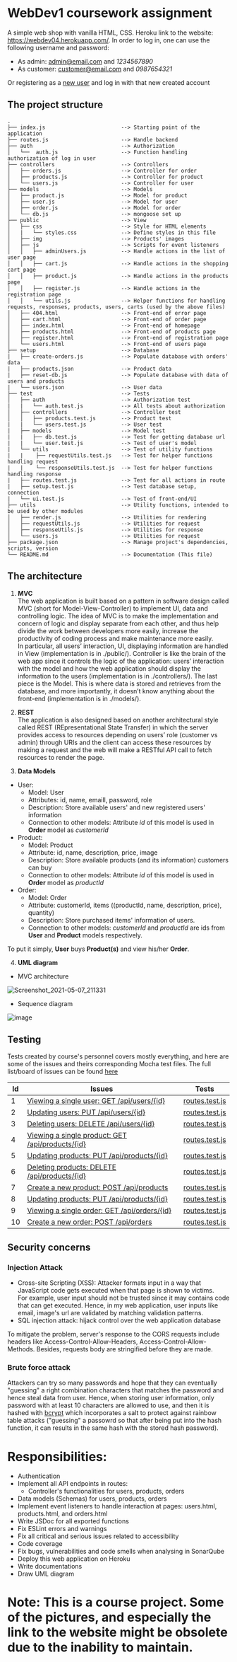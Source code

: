 # WebDev1 coursework assignment  

A simple web shop with vanilla HTML, CSS. Heroku link to the website: https://webdev04.herokuapp.com/. In order to log in, one can use the following username and password:  
- As admin: admin@email.com and _1234567890_  
- As customer: customer@email.com and _0987654321_  

Or registering as a [new user](https://webdev04.herokuapp.com/register.html) and log in with that new created account


## The project structure  

```
.
├── index.js                        --> Starting point of the application  
├── routes.js                       --> Handle backend  
├── auth                            --> Authorization  
│   └──  auth.js                    --> Function handling authorization of log in user  
├── controllers                     --> Controllers  
│   ├── orders.js                   --> Controller for order  
│   ├── products.js                 --> Controller for product  
│   └── users.js                    --> Controller for user  
├── models                          --> Models  
│   ├── product.js                  --> Model for product  
│   ├── user.js                     --> Model for user  
│   ├── order.js                    --> Model for order  
│   └── db.js                       --> mongoose set up     
├── public                          --> View  
│   ├── css                         --> Style for HTML elements
│   |   └── styles.css              --> Define styles in this file
│   ├── img                         --> Products' images  
│   ├── js                          --> Scripts for event listeners 
│   │   ├── adminUsers.js           --> Handle actions in the list of user page
│   │   ├── cart.js                 --> Handle actions in the shopping cart page
│   │   ├── product.js              --> Handle actions in the products page
│   │   ├── register.js             --> Handle actions in the registration page
│   │   └── utils.js                --> Helper functions for handling requests, responses, products, users, carts (used by the above files)
│   ├── 404.html                    --> Front-end of error page
│   ├── cart.html                   --> Front-end of order page
│   ├── index.html                  --> Front-end of homepage
│   ├── products.html               --> Front-end of products page
│   ├── register.html               --> Front-end of registration page
│   └── users.html                  --> Front-end of users page
├── setup                           --> Database
|   ├── create-orders.js            --> Populate database with orders' data
|   ├── products.json               --> Product data
|   ├── reset-db.js                 --> Populate database with data of users and products
|   └── users.json                  --> User data
├── test                            --> Tests  
│   ├── auth                        --> Authorization test
|   |   └── auth.test.js            --> All tests about authorization
│   ├── controllers                 --> Controller test  
│   │   ├── products.test.js        --> Product test 
|   |   └── users.test.js           --> User test
|   ├── models                      --> Model test
|   |   ├── db.test.js              --> Test for getting database url
|   |   └── user.test.js            --> Test of user's model
|   └── utils                       --> Test of utility functions
|   |    ├── requestUtils.test.js   --> Test for helper functions handling request 
|   |    └── responseUtils.test.js  --> Test for helper functions handling response
|   ├── routes.test.js              --> Test for all actions in route
|   ├── setup.test.js               --> Test database setup, connection
|   └── ui.test.js                  --> Test of front-end/UI 
├── utils                           --> Utility functions, intended to be used by other modules  
│   ├── render.js                   --> Utilities for rendering  
│   ├── requestUtils.js             --> Utilities for request  
│   ├── responseUtils.js            --> Utilities for response  
│   └── users.js                    --> Utilities for request  
├── package.json                    --> Manage project's dependencies, scripts, version  
└── README.md                       --> Documentation (This file)

```


## The architecture 

1. **MVC**    
    The web application is built based on a pattern in software design called MVC (short for Model-View-Controller) to implement UI, data and controlling logic. The idea of MVC is to make the implementation and concern of logic and display separate from each other, and thus help divide the work between developers more easily, increase the productivity of coding process and make maintenance more easily.  
    In particular, all users’ interaction, UI, displaying information are handled in View (implementation is in ./public/). Controller is like the brain of the web app since it controls the logic of the application: users’ interaction with the model and how the web application should display the information to the users (implementation is in ./controllers/). The last piece is the Model. This is where data is stored and retrieves from the database, and more importantly, it doesn’t know anything about the front-end (implementation is in ./models/).

2. **REST**  
    The application is also designed based on another architectural style called REST (REpresentational State Transfer) in which the server provides access to resources depending on users’ role (customer vs admin) through URIs and the client can access these resources by making a request and the web will make a RESTful API call to fetch resources to render the page.

3. **Data Models**  
- User:
    - Model: User
    - Attributes: id, name, emaill, password, role
    - Description: Store available users' and new registered users' information
    - Connection to other models: Attribute _id_ of this model is used in **Order** model as _customerId_
- Product:
    - Model: Product
    - Attribute: id, name, description, price, image
    - Description: Store available products (and its information) customers can buy
    - Connection to other models: Attribute _id_ of this model is used in **Order** model as _productId_
- Order:
    - Model: Order
    - Attribute: customerId, items ((productId, name, description, price), quantity)
    - Description: Store purchased items' information of users.  
    - Connection to other models: _customerId_ and _productId_ are ids from **User** and **Product** models respectively.  
      
To put it simply, **User** buys **Product(s)** and view his/her **Order**. 

4. **UML diagram**  
- MVC architecture

![Screenshot_2021-05-07_211331](/uploads/e287ba47ea63688e55cc1c01f3b8e341/Screenshot_2021-05-07_211331.png)

- Sequence diagram

![image](/uploads/a60d7b34cf378f97f721b1b2ae8134b8/image.png)


## Testing

Tests created by course's personnel covers mostly everything, and here are some of the issues and theirs corresponding Mocha test files. The full list/board of issues can be found [here](https://course-gitlab.tuni.fi/webdev1-spring-2021/group04/-/issues)

| Id | Issues | Tests |
| ------ | ------ | ------ |
| 1 | [Viewing a single user: GET /api/users/{id}](https://course-gitlab.tuni.fi/webdev1-spring-2021/group04/-/issues/15) | [routes.test.js](https://course-gitlab.tuni.fi/webdev1-spring-2021/group04/-/blob/master/test/routes.test.js) |
| 2 | [Updating users: PUT /api/users/{id}](https://course-gitlab.tuni.fi/webdev1-spring-2021/group04/-/issues/16) | [routes.test.js](https://course-gitlab.tuni.fi/webdev1-spring-2021/group04/-/blob/master/test/routes.test.js) |
| 3 | [Deleting users: DELETE /api/users/{id}](https://course-gitlab.tuni.fi/webdev1-spring-2021/group04/-/issues/17) | [routes.test.js](https://course-gitlab.tuni.fi/webdev1-spring-2021/group04/-/blob/master/test/routes.test.js) |
| 4 | [Viewing a single product: GET /api/products/{id}](https://course-gitlab.tuni.fi/webdev1-spring-2021/group04/-/issues/18) | [routes.test.js](https://course-gitlab.tuni.fi/webdev1-spring-2021/group04/-/blob/master/test/routes.test.js) |
| 5 | [Updating products: PUT /api/products/{id}](https://course-gitlab.tuni.fi/webdev1-spring-2021/group04/-/issues/19) | [routes.test.js](https://course-gitlab.tuni.fi/webdev1-spring-2021/group04/-/blob/master/test/routes.test.js) |
| 6 | [Deleting products: DELETE /api/products/{id}](https://course-gitlab.tuni.fi/webdev1-spring-2021/group04/-/issues/20) | [routes.test.js](https://course-gitlab.tuni.fi/webdev1-spring-2021/group04/-/blob/master/test/routes.test.js) |
| 7 | [Create a new product: POST /api/products](https://course-gitlab.tuni.fi/webdev1-spring-2021/group04/-/issues/21) | [routes.test.js](https://course-gitlab.tuni.fi/webdev1-spring-2021/group04/-/blob/master/test/routes.test.js) |
| 8 | [Updating products: PUT /api/products/{id}](https://course-gitlab.tuni.fi/webdev1-spring-2021/group04/-/issues/22) | [routes.test.js](https://course-gitlab.tuni.fi/webdev1-spring-2021/group04/-/blob/master/test/routes.test.js) |
| 9 | [Viewing a single order: GET /api/orders/{id}](https://course-gitlab.tuni.fi/webdev1-spring-2021/group04/-/issues/23) | [routes.test.js](https://course-gitlab.tuni.fi/webdev1-spring-2021/group04/-/blob/master/test/routes.test.js) |
| 10 | [Create a new order: POST /api/orders](https://course-gitlab.tuni.fi/webdev1-spring-2021/group04/-/issues/24) | [routes.test.js](https://course-gitlab.tuni.fi/webdev1-spring-2021/group04/-/blob/master/test/routes.test.js) |


## Security concerns

### Injection Attack
- Cross-site Scripting (XSS): Attacker formats input in a way that JavaScript code gets executed when that page is shown to victims.  
For example, user input should not be trusted since it may contains code that can get executed. Hence, in my web application, user inputs like email, image's url are validated by matching validation patterns. 
- SQL injection attack: hijack control over the web application database

To mitigate the problem, server's response to the CORS requests include headers like Access-Control-Allow-Headers, Access-Control-Allow-Methods. Besides, requests body are stringified before they are made.

### Brute force attack  
Attackers can try so many passwords and hope that they can eventually "guessing" a right combination characters that matches the password and hence steal data from user. Hence, when storing user information, only password with at least 10 characters are allowed to use, and then it is hashed with [bcrypt](https://www.npmjs.com/package/bcrypt) which incorporates a salt to protect against rainbow table attacks ("guessing" a passowrd so that after being put into the hash function, it can results in the same hash with the stored hash password).

# Responsibilities:
- Authentication
- Implement all API endpoints in routes: 
    - Controller's functionalities for users, products, orders
- Data models (Schemas) for users, products, orders
- Implement event listeners to handle interaction at pages: users.html, products.html, and orders.html
- Write JSDoc for all exported functions
- Fix ESLint errors and warnings
- Fix all critical and serious issues related to accessibility
- Code coverage
- Fix bugs, vulnerabilities and code smells when analysing in SonarQube
- Deploy this web application on Heroku  
- Write documentations
- Draw UML diagram

# Note: This is a course project. Some of the pictures, and especially the link to the website might be obsolete due to the inability to maintain.
